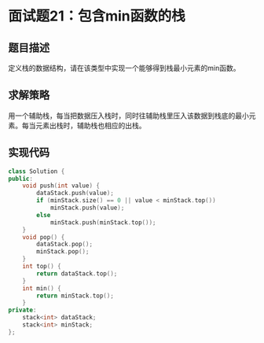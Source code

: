 # 面试题21：包含min函数的栈

## 题目描述

定义栈的数据结构，请在该类型中实现一个能够得到栈最小元素的min函数。

## 求解策略

用一个辅助栈，每当把数据压入栈时，同时往辅助栈里压入该数据到栈底的最小元素。每当元素出栈时，辅助栈也相应的出栈。

## 实现代码

```c++
class Solution {
public:
    void push(int value) {
        dataStack.push(value);
        if (minStack.size() == 0 || value < minStack.top())
            minStack.push(value);
        else
            minStack.push(minStack.top());
    }
    void pop() {
        dataStack.pop();
        minStack.pop();
    }
    int top() {
        return dataStack.top();
    }
    int min() {
        return minStack.top();
    }
private:
    stack<int> dataStack;
    stack<int> minStack;
};
```